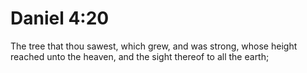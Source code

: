 # Daniel 4:20

The tree that thou sawest, which grew, and was strong, whose height reached unto the heaven, and the sight thereof to all the earth;